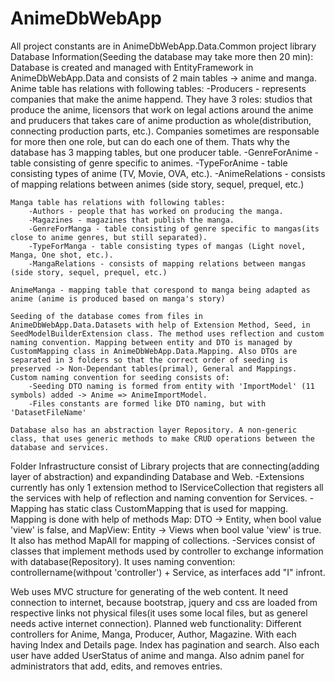 # AnimeDbWebApp
All project constants are in AnimeDbWebApp.Data.Common project library
Database Information(Seeding the database may take more then 20 min):
    Database is created and managed with EntityFramework in AnimeDbWebApp.Data and consists of 2 main tables -> anime and manga.
    Anime table has relations with following tables:
        -Producers - represents companies that make the anime happend. They have 3 roles: studios that produce the anime, licensors that work on legal actions around the anime and pruducers that takes care of anime production as whole(distribution, connecting production parts, etc.). Companies sometimes are responsable for more then one role, but can do each one of them. Thats why the database has 3 mapping tables, but one producer table.
        -GenreForAnime - table consisting of genre specific to animes.
        -TypeForAnime - table consisting types of anime (TV, Movie, OVA, etc.).
        -AnimeRelations - consists of mapping relations between animes (side story, sequel, prequel, etc.)

    Manga table has relations with following tables:
        -Authors - people that has worked on producing the manga.
        -Magazines - magazines that publish the manga.
        -GenreForManga - table consisting of genre specific to mangas(its close to anime genres, but still separated).
        -TypeForManga - table consisting types of mangas (Light novel, Manga, One shot, etc.).
        -MangaRelations - consists of mapping relations between mangas (side story, sequel, prequel, etc.)

    AnimeManga - mapping table that corespond to manga being adapted as anime (anime is produced based on manga's story)

    Seeding of the database comes from files in AnimeDbWebApp.Data.Datasets with help of Extension Method, Seed, in SeedModelBuilderExtension class. The method uses reflection and custom naming convention. Mapping between entity and DTO is managed by CustomMapping class in AnimeDbWebApp.Data.Mapping. Also DTOs are separated in 3 folders so that the correct order of seeding is preserved -> Non-Dependant tables(primal), General and Mappings.
    Custom naming convention for seeding consists of:
        -Seeding DTO naming is formed from entity with 'ImportModel' (11 symbols) added -> Anime => AnimeImportModel.
        -Files constants are formed like DTO naming, but with 'DatasetFileName'

    Database also has an abstraction layer Repository. A non-generic class, that uses generic methods to make CRUD operations between the database and services.

Folder Infrastructure consist of Library projects that are connecting(adding layer of abstraction) and expandinding Database and Web.
    -Extensions currently has only 1 extension method to IServiceCollection that registers all the services with help of reflection and naming convention for Services.
    -Mapping has static class CustomMapping that is used for mapping. Mapping is done with help of methods Map: DTO -> Entity, when bool value 'view' is false, and MapView: Entity -> Views when bool value 'view' is true. It also has method MapAll for mapping of collections.
    -Services consist of classes that implement methods used by controller to exchange information with database(Repository). It uses naming convention: controllername(withpout 'controller') + Service, as interfaces add "I" infront.

Web uses MVC structure for generating of the web content. It need connection to internet, because bootstrap, jquery and css are loaded from respective links not physical files(it uses some local files, but as generel needs active internet connection).
Planned web functionality: Different controllers for Anime, Manga, Producer, Author, Magazine. With each having Index and Details page. Index has pagination and search. Also each user have added UserStatus of anime and manga. Also adnim panel for administrators that add, edits, and removes entries.
